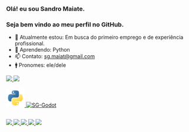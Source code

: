 ### Olá! eu sou Sandro Maiate.
###    Seja bem vindo ao meu perfil no GitHub.


- 🔭 Atualmente estou: Em busca do primeiro emprego e de experiência profissional.
- 📝 Aprendendo: Python
- 📫 Contato: sg.maiat@gmail.com
- 🚹 Pronomes: ele/dele

<div>
  <a href="https://www.twitch.tv/maiate">
  <img height="150em" src= "https://github-readme-stats.vercel.app/api?username=sgmaiate&show_icons=true&theme=radical"/>
  <img heigh="250em" src="https://github-readme-stats.vercel.app/api/top-langs/?username=sgmaiate&layout=compact&langs+count=16&theme=radical"/>  
</div>
  
<div style="display: inline_block"><br>
  <img allign="center" alt="SG-Python" height="50" width="50" src="https://raw.githubusercontent.com/devicons/devicon/master/icons/python/python-original.svg">
  <img allign="right" alt="SG-Godot" height="120" width="120" src="https://cdn.discordapp.com/attachments/795499893166833694/882682804033441872/godot-no.gif">
</div>

##                                   

<div>
  <a href = "https://web.facebook.com/sandro.maiate.33/"><img src="https://img.shields.io/badge/Facebook-1877F2?style=for-the-badge&logo=facebook&logoColor=white">
  <a href = "https://www.instagram.com/sgmaiate/"><img src="https://img.shields.io/badge/Instagram-E4405F?style=for-the-badge&logo=instagram&logoColor=white">
  <a href = "https://twitter.com/sgmaiate"><img src="https://img.shields.io/badge/Twitter-1DA1F2?style=for-the-badge&logo=twitter&logoColor=white">
  <a href = "https://www.twitch.tv/maiate"><img src="https://img.shields.io/badge/Twitch-9146FF?style=for-the-badge&logo=twitch&logoColor=white">
  <a href = "https://discord.gg/yWdQYVB7KJ"><img src="https://img.shields.io/badge/Discord-7289DA?style=for-the-badge&logo=discord&logoColor=white" target="_blank">
</div>
